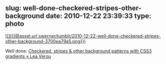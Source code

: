 slug: well-done-checkered-stripes-other-background
date: 2010-12-22 23:39:33
type: photo
---

[![]({{@asset.url swerner/tumblr/2010-12-22-well-done-checkered-stripes-other-background-3700ea79a5.png}})](http://leaverou.me/2010/12/checkered-stripes-other-background-patterns-with-css3-gradients/)

Well done: [Checkered, stripes & other background patterns with CSS3 gradients « Lea Verou](http://leaverou.me/2010/12/checkered-stripes-other-background-patterns-with-css3-gradients/)
